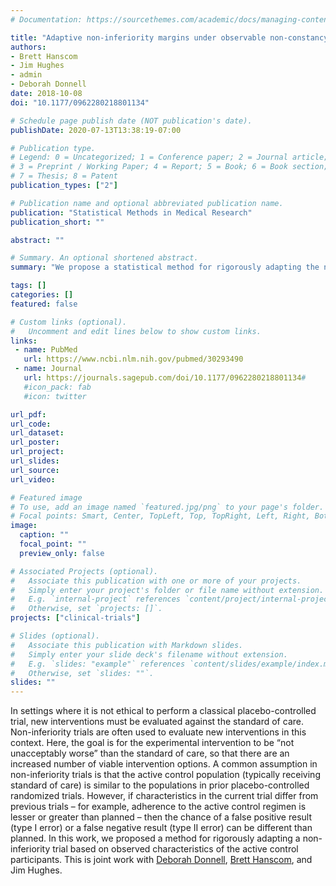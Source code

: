 ```yaml
---
# Documentation: https://sourcethemes.com/academic/docs/managing-content/

title: "Adaptive non-inferiority margins under observable non-constancy"
authors:
- Brett Hanscom
- Jim Hughes
- admin
- Deborah Donnell
date: 2018-10-08
doi: "10.1177/0962280218801134"

# Schedule page publish date (NOT publication's date).
publishDate: 2020-07-13T13:38:19-07:00

# Publication type.
# Legend: 0 = Uncategorized; 1 = Conference paper; 2 = Journal article;
# 3 = Preprint / Working Paper; 4 = Report; 5 = Book; 6 = Book section;
# 7 = Thesis; 8 = Patent
publication_types: ["2"]

# Publication name and optional abbreviated publication name.
publication: "Statistical Methods in Medical Research"
publication_short: ""

abstract: ""

# Summary. An optional shortened abstract.
summary: "We propose a statistical method for rigorously adapting the non-inferiority margin in non-inferiority clinical trials subject to non-constancy."

tags: []
categories: []
featured: false

# Custom links (optional).
#   Uncomment and edit lines below to show custom links.
links:
 - name: PubMed
   url: https://www.ncbi.nlm.nih.gov/pubmed/30293490
 - name: Journal
   url: https://journals.sagepub.com/doi/10.1177/0962280218801134#
   #icon_pack: fab
   #icon: twitter

url_pdf:
url_code:
url_dataset:
url_poster:
url_project:
url_slides:
url_source:
url_video:

# Featured image
# To use, add an image named `featured.jpg/png` to your page's folder.
# Focal points: Smart, Center, TopLeft, Top, TopRight, Left, Right, BottomLeft, Bottom, BottomRight.
image:
  caption: ""
  focal_point: ""
  preview_only: false

# Associated Projects (optional).
#   Associate this publication with one or more of your projects.
#   Simply enter your project's folder or file name without extension.
#   E.g. `internal-project` references `content/project/internal-project/index.md`.
#   Otherwise, set `projects: []`.
projects: ["clinical-trials"]

# Slides (optional).
#   Associate this publication with Markdown slides.
#   Simply enter your slide deck's filename without extension.
#   E.g. `slides: "example"` references `content/slides/example/index.md`.
#   Otherwise, set `slides: ""`.
slides: ""
---
```


In settings where it is not ethical to perform a classical
placebo-controlled trial, new interventions must be evaluated against
the standard of care. Non-inferiority trials are often used to evaluate
new interventions in this context. Here, the goal is for the
experimental intervention to be “not unacceptably worse” than the
standard of care, so that there are an increased number of viable
intervention options. A common assumption in non-inferiority trials is
that the active control population (typically receiving standard of
care) is similar to the populations in prior placebo-controlled
randomized trials. However, if characteristics in the current trial
differ from previous trials – for example, adherence to the active
control regimen is lesser or greater than planned – then the chance of a
false positive result (type I error) or a false negative result (type II
error) can be different than planned. In this work, we proposed a method
for rigorously adapting a non-inferiority trial based on observed
characteristics of the active control participants. This is joint work
with [Deborah
Donnell](https://www.fredhutch.org/en/labs/profiles/donnell-deborah.html),
[Brett
Hanscom](https://www.fredhutch.org/en/labs/profiles/hanscom-brett.html),
and Jim Hughes.
